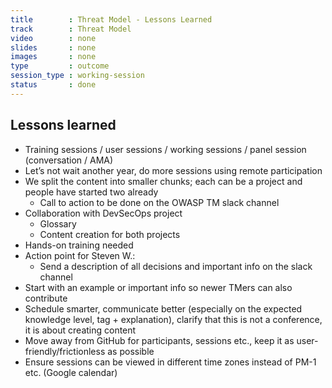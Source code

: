 ```yaml
---
title        : Threat Model - Lessons Learned
track        : Threat Model
video        : none
slides       : none
images       : none
type         : outcome
session_type : working-session         
status       : done
---
```


## Lessons learned

- Training sessions / user sessions / working sessions / panel session (conversation / AMA)
- Let’s not wait another year, do more sessions using remote participation
- We split the content into smaller chunks; each can be a project and people have started two already
    - Call to action to be done on the OWASP TM slack channel
- Collaboration with DevSecOps project
    - Glossary
    - Content creation for both projects
- Hands-on training needed
- Action point for Steven W.:
    - Send a description of all decisions and important info on the slack channel
- Start with an example or important info so newer TMers can also contribute
- Schedule smarter, communicate better (especially on the expected knowledge level, tag + explanation), clarify that this is not a conference, it is about creating content
- Move away from GitHub for participants, sessions etc., keep it as user-friendly/frictionless as possible
- Ensure sessions can be viewed in different time zones instead of PM-1 etc. (Google calendar)



